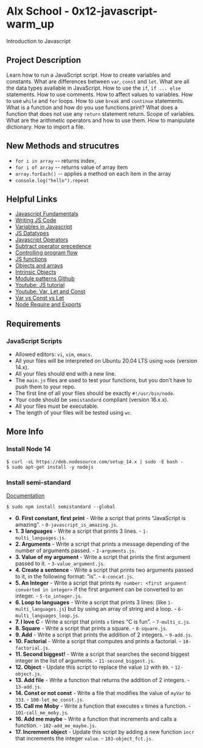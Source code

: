 # Alx School - 0x12-javascript-warm_up
Introduction to Javascript

## Project Description
Learn how to run a JavaScript script.
How to create variables and constants.
What are differences between `var`, `const` and `let`.
What are all the data types available in JavaScript.
How to use the `if`, `if ... else` statements.
How to use comments.
How to affect values to variables.
How to use `while` and `for` loops.
How to use `break` and `continue` statements.
What is a function and how do you use functions.print?
What does a function that does not use any `return` statement return.
Scope of variables.
What are the arithmetic operators and how to use them.
How to manipulate dictionary.
How to import a file.

## New Methods and strucutres
* ``for i in array`` -- returns index,
* ``for i of array`` -- returns value of array item
* ``array.forEach()`` -- applies a method on each item in the array
* ``console.log("hello").repeat``

## Helpful Links
* [Javascript Fundamentals](https://docs.microsoft.com/en-us/scripting/javascript/javascript-fundamentals)
* [Writing JS Code](https://docs.microsoft.com/en-us/scripting/javascript/writing-javascript-code)
* [Variables in Javascript](https://docs.microsoft.com/en-us/scripting/javascript/variables-javascript)
* [JS Datatypes](https://docs.microsoft.com/en-us/scripting/javascript/data-types-javascript)
* [Javascript Operators](https://docs.microsoft.com/en-us/scripting/javascript/operators-javascript)
* [Subtract operator precedence](https://docs.microsoft.com/en-us/scripting/javascript/operator-subtractprecedence-javascript)
* [Controlling program flow](https://docs.microsoft.com/en-us/scripting/javascript/controlling-program-flow-javascript)
* [JS functions](https://docs.microsoft.com/en-us/scripting/javascript/functions-javascript)
* [Objects and arrays](https://docs.microsoft.com/en-us/scripting/javascript/objects-and-arrays-javascript)
* [Intrinsic Objects](https://docs.microsoft.com/en-us/scripting/javascript/intrinsic-objects-javascript)
* [Module patterns Github](http://darrenderidder.github.io/talks/ModulePatterns/#/)
* [Youtube: JS tutorial](https://www.youtube.com/watch?v=sjyJBL5fkp8)
* [Youtube: Var, Let and Const](https://www.youtube.com/watch?v=vZBCTc9zHtI)
* [Var vs Const vs Let](https://medium.com/javascript-scene/javascript-es6-var-let-or-const-ba58b8dcde75)
* [Node Require and Exports](http://openmymind.net/2012/2/3/Node-Require-and-Exports/)

##  Requirements

### JavaScript Scripts
*   Allowed editors: `vi`, `vim`, `emacs`.
*   All your files will be interpreted on Ubuntu 20.04 LTS using `node` (version 14.x).
*   All your files should end with a new line.
*   The `main.js` files are used to test your functions, but you don’t have to push them to your repo.
*   The first line of all your files should be exactly `#!/usr/bin/node`.
*   Your code should be `semistandard` compliant (version 16.x.x).
*   All your files must be executable.
*   The length of your files will be tested using `wc`.

## More Info
### Install Node 14
```
$ curl -sL https://deb.nodesource.com/setup_14.x | sudo -E bash -
$ sudo apt-get install -y nodejs
```

### Install semi-standard
[Documentation](https://github.com/standard/semistandard)
```
$ sudo npm install semistandard --global
```


* **0. First constant, first print** - Write a script that prints “JavaScript is amazing”. - `0-javascript_is_amazing.js`.
* **1. 3 languages** - Write a script that prints 3 lines. - `1-multi_languages.js`.
* **2. Arguments** - Write a script that prints a message depending of the number of arguments passed. - `2-arguments.js`.
* **3. Value of my argument** - Write a script that prints the first argument passed to it. - `3-value_argument.js`.
* **4. Create a sentence** - Write a script that prints two arguments passed to it, in the following format: “is”. - `4-concat.js`.
* **5. An Integer** - Write a script that prints `My number: <first argument converted in integer>` if the first argument can be converted to an integer. - `5-to_integer.js`.
* **6. Loop to languages** - Write a script that prints 3 lines: (like `1-multi_languages.js`) but by using an array of string and a loop. - `6-multi_languages_loop.js`.
* **7. I love C** - Write a script that prints `x` times “C is fun”. - `7-multi_c.js`.
* **8. Square** - Write a script that prints a square. - `8-square.js`.
* **9. Add** - Write a script that prints the addition of 2 integers. - `9-add.js`.
* **10. Factorial** - Write a script that computes and prints a factorial. - `10-factorial.js`.
* **11. Second biggest!** - Write a script that searches the second biggest integer in the list of arguments. - `11-second_biggest.js`.
* **12. Object** - Update this script to replace the value `12` with `89`. - `12-object.js`.
* **13. Add file** - Write a function that returns the addition of 2 integers. - `13-add.js`.
* **14. Const or not const** - Write a file that modifies the value of `myVar` to `333`. - `100-let_me_const.js`.
* **15. Call me Moby** - Write a function that executes `x` times a function. - `101-call_me_moby.js`.
* **16. Add me maybe** - Write a function that increments and calls a function. - `102-add_me_maybe.js`.
* **17. Increment object** - Update this script by adding a new function `incr` that increments the integer `value`. - `103-object_fct.js`.
